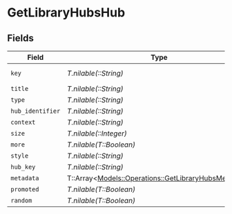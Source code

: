# GetLibraryHubsHub


## Fields

| Field                                                                                                     | Type                                                                                                      | Required                                                                                                  | Description                                                                                               | Example                                                                                                   |
| --------------------------------------------------------------------------------------------------------- | --------------------------------------------------------------------------------------------------------- | --------------------------------------------------------------------------------------------------------- | --------------------------------------------------------------------------------------------------------- | --------------------------------------------------------------------------------------------------------- |
| `key`                                                                                                     | *T.nilable(::String)*                                                                                     | :heavy_minus_sign:                                                                                        | N/A                                                                                                       | /library/sections/1/all?sort=lastViewedAt:desc&unwatched=0&viewOffset=0                                   |
| `title`                                                                                                   | *T.nilable(::String)*                                                                                     | :heavy_minus_sign:                                                                                        | N/A                                                                                                       | Recently Played Movies                                                                                    |
| `type`                                                                                                    | *T.nilable(::String)*                                                                                     | :heavy_minus_sign:                                                                                        | N/A                                                                                                       | movie                                                                                                     |
| `hub_identifier`                                                                                          | *T.nilable(::String)*                                                                                     | :heavy_minus_sign:                                                                                        | N/A                                                                                                       | movie.recentlyviewed.1                                                                                    |
| `context`                                                                                                 | *T.nilable(::String)*                                                                                     | :heavy_minus_sign:                                                                                        | N/A                                                                                                       | hub.movie.recentlyviewed                                                                                  |
| `size`                                                                                                    | *T.nilable(::Integer)*                                                                                    | :heavy_minus_sign:                                                                                        | N/A                                                                                                       | 6                                                                                                         |
| `more`                                                                                                    | *T.nilable(T::Boolean)*                                                                                   | :heavy_minus_sign:                                                                                        | N/A                                                                                                       | true                                                                                                      |
| `style`                                                                                                   | *T.nilable(::String)*                                                                                     | :heavy_minus_sign:                                                                                        | N/A                                                                                                       | shelf                                                                                                     |
| `hub_key`                                                                                                 | *T.nilable(::String)*                                                                                     | :heavy_minus_sign:                                                                                        | N/A                                                                                                       | /library/metadata/66485,66098,57249,11449,5858,14944                                                      |
| `metadata`                                                                                                | T::Array<[Models::Operations::GetLibraryHubsMetadata](../../models/operations/getlibraryhubsmetadata.md)> | :heavy_minus_sign:                                                                                        | N/A                                                                                                       |                                                                                                           |
| `promoted`                                                                                                | *T.nilable(T::Boolean)*                                                                                   | :heavy_minus_sign:                                                                                        | N/A                                                                                                       | true                                                                                                      |
| `random`                                                                                                  | *T.nilable(T::Boolean)*                                                                                   | :heavy_minus_sign:                                                                                        | N/A                                                                                                       | true                                                                                                      |